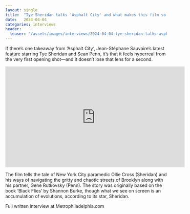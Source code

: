 ```yaml
---
layout: single
title:  "Tye Sheridan talks 'Asphalt City' and what makes this film so hypereal"
date:   2024-04-04
categories: interviews
header:
  teaser: "/assets/images/interviews/2024-04-04-tye-sheridan-talks-asphalt-city.jpg"
---
```


If there’s one takeaway from ‘Asphalt City‘, Jean-Stéphane Sauvaire’s latest feature starring Tye Sheridan and Sean Penn, it’s that it feels hyperreal from the very first opening shot—and it doesn’t lose that lens for a second.

<iframe width="560" height="315" src="https://www.youtube.com/embed/1CXNpS1I9c8?si=Kq6MGVaE65gG65lE" title="YouTube video player" frameborder="0" allow="accelerometer; autoplay; clipboard-write; encrypted-media; gyroscope; picture-in-picture; web-share" referrerpolicy="strict-origin-when-cross-origin" allowfullscreen></iframe>

The film tells the tale of New York City paramedic Ollie Cross (Sheridan) and his ways of navigating the gritty and chaotic streets of Brooklyn along with his partner, Gene Rutkovsky (Penn). The story was originally based on the book ‘Black Flies’ by Shannon Burke, though what we see on screen is an accumulation of evolutions, according to its star, Sheridan.

Full written interview at Metrophiladelphia.com

